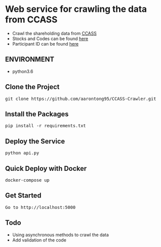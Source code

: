 # Web service for crawling the data from CCASS
* Crawl the shareholding data from [CCASS](https://www.hkexnews.hk/sdw/search/searchsdw.aspx) 
* Stocks and Codes can be found [here](https://www.hkex.com.hk/mutual-market/stock-connect/eligible-stocks/view-all-eligible-securities?sc_lang=zh-hk)
* Participant ID can be found [here](https://www.hkexnews.hk/sdw/search/partlist.aspx?sortby=partid)

## ENVIRONMENT
* python3.6

## Clone the Project
<pre>
git clone https://github.com/aarontong95/CCASS-Crawler.git
</pre>

## Install the Packages
<pre>
pip install -r requirements.txt
</pre>

## Deploy the Service
<pre>
python api.py
</pre>

## Quick Deploy with Docker
<pre>
docker-compose up
</pre>

## Get Started
<pre>
Go to http://localhost:5000
</pre>

## Todo
* Using asynchronous methods to crawl the data
* Add validation of the code
